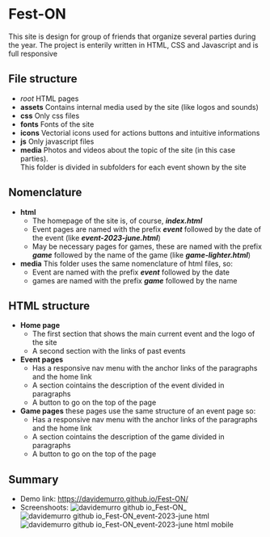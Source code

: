 # Fest-ON

This site is design for group of friends that organize several parties during the year.
The project is enterily written in HTML, CSS and Javascript and is full responsive

## File structure

- _root_
  HTML pages
- **assets**
  Contains internal media used by the site (like logos and sounds)
- **css**
  Only css files
- **fonts**
  Fonts of the site
- **icons**
  Vectorial icons used for actions buttons and intuitive informations
- **js**
  Only javascript files
- **media**
  Photos and videos about the topic of the site (in this case parties). <br>
  This folder is divided in subfolders for each event shown by the site

## Nomenclature

- **html**
  - The homepage of the site is, of course, **_index.html_**
  - Event pages are named with the prefix **_event_** followed by the date of the event (like **_event-2023-june.html_**)
  - May be necessary pages for games, these are named with the prefix **_game_** followed by the name of the game (like **_game-lighter.html_**)
- **media**
  This folder uses the same nomenclature of html files, so:
  - Event are named with the prefix **_event_** followed by the date
  - games are named with the prefix **_game_** followed by the name

## HTML structure

- **Home page**
  - The first section that shows the main current event and the logo of the site
  - A second section with the links of past events
- **Event pages**
  - Has a responsive nav menu with the anchor links of the paragraphs and the home link
  - A section cointains the description of the event divided in paragraphs
  - A button to go on the top of the page
- **Game pages**
  these pages use the same structure of an event page so:
  - Has a responsive nav menu with the anchor links of the paragraphs and the home link
  - A section cointains the description of the game divided in paragraphs
  - A button to go on the top of the page

## Summary

- Demo link: https://davidemurro.github.io/Fest-ON/
- Screenshoots:
  ![davidemurro github io_Fest-ON_](https://github.com/DavideMurro/Fest-ON/assets/118051417/828305bd-9ce6-4652-9362-8b8d396968d3)
  ![davidemurro github io_Fest-ON_event-2023-june html](https://github.com/DavideMurro/Fest-ON/assets/118051417/5ed3c19c-aab0-4b29-8987-2be16a288db9)
  ![davidemurro github io_Fest-ON_event-2023-june html mobile](https://github.com/DavideMurro/Fest-ON/assets/118051417/ef722f21-32b9-4ebc-8415-cba0e1df0b43)

